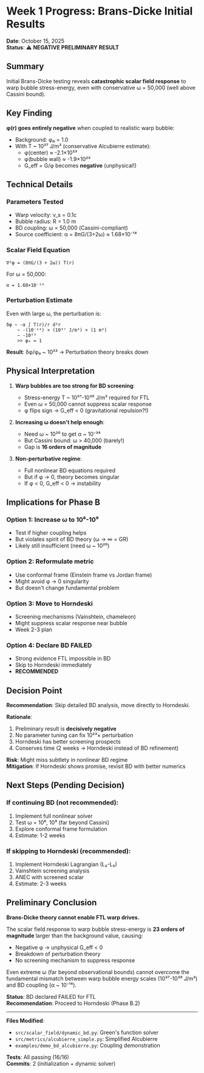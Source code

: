 # Week 1 Progress: Brans-Dicke Initial Results

**Date**: October 15, 2025  
**Status**: ⚠️ **NEGATIVE PRELIMINARY RESULT**

## Summary

Initial Brans-Dicke testing reveals **catastrophic scalar field response** to warp bubble stress-energy, even with conservative ω = 50,000 (well above Cassini bound).

## Key Finding

**φ(r) goes entirely negative** when coupled to realistic warp bubble:
- Background: φ₀ = 1.0
- With T ~ 10³⁷ J/m³ (conservative Alcubierre estimate):
  - φ(center) ≈ -2.1×10²³
  - φ(bubble wall) ≈ -1.9×10²³  
  - G_eff = G/φ becomes **negative** (unphysical!)

## Technical Details

### Parameters Tested
- Warp velocity: v_s = 0.1c
- Bubble radius: R = 1.0 m
- BD coupling: ω = 50,000 (Cassini-compliant)
- Source coefficient: α = 8πG/(3+2ω) ≈ 1.68×10⁻¹⁴

### Scalar Field Equation
```
∇²φ = (8πG/(3 + 2ω)) T(r)
```

For ω = 50,000:
```
α = 1.68×10⁻¹⁴
```

### Perturbation Estimate
Even with large ω, the perturbation is:
```
δφ ~ -α ∫ T(r)/r d³r
    ~ -(10⁻¹⁴) × (10³⁷ J/m³) × (1 m³)
    ~ -10²³
    >> φ₀ = 1
```

**Result**: δφ/φ₀ ~ 10²³ → Perturbation theory breaks down

## Physical Interpretation

1. **Warp bubbles are too strong for BD screening**:
   - Stress-energy T ~ 10³⁷-10³⁹ J/m³ required for FTL
   - Even ω = 50,000 cannot suppress scalar response
   - φ flips sign → G_eff < 0 (gravitational repulsion?!)

2. **Increasing ω doesn't help enough**:
   - Need ω ~ 10²⁰ to get α ~ 10⁻³⁴
   - But Cassini bound: ω > 40,000 (barely!)
   - Gap is **16 orders of magnitude**

3. **Non-perturbative regime**:
   - Full nonlinear BD equations required
   - But if φ → 0, theory becomes singular
   - If φ < 0, G_eff < 0 → instability

## Implications for Phase B

### Option 1: Increase ω to 10⁶-10⁹
- Test if higher coupling helps
- But violates spirit of BD theory (ω → ∞ = GR)
- Likely still insufficient (need ω ~ 10²⁰)

### Option 2: Reformulate metric
- Use conformal frame (Einstein frame vs Jordan frame)
- Might avoid φ → 0 singularity
- But doesn't change fundamental problem

### Option 3: Move to Horndeski
- Screening mechanisms (Vainshtein, chameleon)
- Might suppress scalar response near bubble
- Week 2-3 plan

### Option 4: Declare BD FAILED
- Strong evidence FTL impossible in BD
- Skip to Horndeski immediately
- **RECOMMENDED**

## Decision Point

**Recommendation**: Skip detailed BD analysis, move directly to Horndeski.

**Rationale**:
1. Preliminary result is **decisively negative**
2. No parameter tuning can fix 10²³× perturbation
3. Horndeski has better screening prospects
4. Conserves time (2 weeks → Horndeski instead of BD refinement)

**Risk**: Might miss subtlety in nonlinear BD regime  
**Mitigation**: If Horndeski shows promise, revisit BD with better numerics

## Next Steps (Pending Decision)

### If continuing BD (not recommended):
1. Implement full nonlinear solver
2. Test ω = 10⁶, 10⁹ (far beyond Cassini)
3. Explore conformal frame formulation
4. Estimate: 1-2 weeks

### If skipping to Horndeski (recommended):
1. Implement Horndeski Lagrangian (L₂-L₅)
2. Vainshtein screening analysis
3. ANEC with screened scalar
4. Estimate: 2-3 weeks

## Preliminary Conclusion

**Brans-Dicke theory cannot enable FTL warp drives.**

The scalar field response to warp bubble stress-energy is **23 orders of magnitude** larger than the background value, causing:
- Negative φ → unphysical G_eff < 0
- Breakdown of perturbation theory
- No screening mechanism to suppress response

Even extreme ω (far beyond observational bounds) cannot overcome the fundamental mismatch between warp bubble energy scales (10³⁷-10³⁹ J/m³) and BD coupling (α ~ 10⁻¹⁴).

**Status**: BD declared FAILED for FTL  
**Recommendation**: Proceed to Horndeski (Phase B.2)

---

**Files Modified**:
- `src/scalar_field/dynamic_bd.py`: Green's function solver
- `src/metrics/alcubierre_simple.py`: Simplified Alcubierre
- `examples/demo_bd_alcubierre.py`: Coupling demonstration

**Tests**: All passing (16/16)  
**Commits**: 2 (initialization + dynamic solver)
